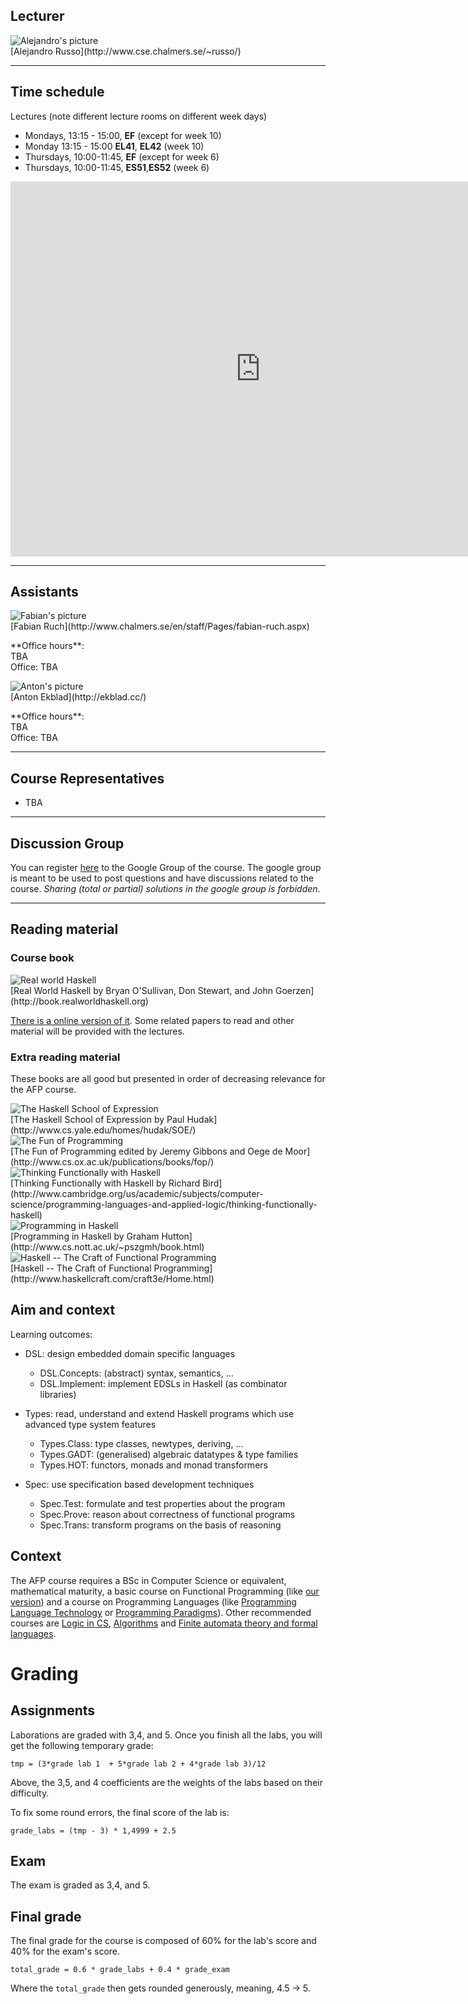 <!-- Added weird extra section, because otherwise Alejandro's does not appear -->
<!-- ## Empty -->
<!-- --- -->

## Lecturer

<div class="row">
<div class="col-md-12">
<div class="col-sm-2 col-xs-6 text-center">
	<div class="thumbnail">
		<img class="img-no-resize" src="http://www.cse.chalmers.se/~russo/_files/ale2.jpg" alt="Alejandro's picture">
		<div class="caption">
			[Alejandro Russo](http://www.cse.chalmers.se/~russo/)
		  </div>
	</div>
</div>
</div>
</div>

---

## Time schedule

Lectures (note different lecture rooms on different week days)

* Mondays, 13:15 - 15:00, **EF** (except for week 10)
* Monday 13:15 - 15:00 **EL41**, **EL42** (week 10)
* Thursdays, 10:00-11:45, **EF** (except for week 6)
* Thursdays, 10:00-11:45, **ES51**,**ES52** (week 6)

<div class="embed-responsive embed-responsive-16by9">
  <iframe class="embed-responsive-item"
  src="https://se.timeedit.net/web/chalmers/db1/public/ri1X50gQ2560YvQQ05Z6978Y0Zy6007311Y54Q085.html"
         style="border: 0" width="800" height="600" frameborder="0"
         scrolling="yes">
</iframe>
</div>

---

## Assistants


<div class="row">
<div class="col-sm-3 col-xs-6 text-center">
	<div class="thumbnail">
		<img class="img-no-resize" src="" alt="Fabian's picture">
		<div class="caption">
			[Fabian Ruch](http://www.chalmers.se/en/staff/Pages/fabian-ruch.aspx)
                        <p> **Office hours**: <br> TBA <br> Office: TBA </p>
		  </div>
	</div>
</div>


<div class="row">
<div class="col-sm-3 col-xs-6 text-center">
	<div class="thumbnail">
		<img class="img-no-resize" src="https://media.licdn.com/mpr/mpr/shrinknp_400_400/AAEAAQAAAAAAAALaAAAAJDIwZDc5MjRlLTE3ZGItNDhmMy04MjVmLTczYjY4YjNkYmJlYw.jpg" alt="Anton's picture">
		<div class="caption">
			[Anton Ekblad](http://ekblad.cc/)
                        <p> **Office hours**: <br> TBA <br> Office: TBA</p>
		  </div>
	</div>
</div>

</div>

---

## Course Representatives

* TBA

---

## Discussion Group

You can register
[here](https://groups.google.com/d/forum/afp2017)
to the Google Group of the course. The google group is meant to be used to post
questions and have discussions related to the course. *Sharing (total or
partial) solutions in the google group is forbidden*.

---

## Reading material

### Course book

<div class="col-sm-2 col-xs-6 text-center">
	<div class="thumbnail">
		<img class="img-no-resize"
                src="http://book.realworldhaskell.org/support/rwh-200.jpg"
                alt="Real world Haskell">
		<div class="caption">
			[Real World Haskell by Bryan
O'Sullivan, Don Stewart, and John Goerzen](http://book.realworldhaskell.org)
		  </div>
	</div>
</div>

[There is a online version of it](http://book.realworldhaskell.org/read/).
Some related papers to read and other
material will be provided with the lectures.

<!-- Trick to avoid wrapping around more text than it should -->
<div class="row">

</div>

### Extra reading material


These books are all good but presented in order of decreasing relevance for the
AFP course.

<div class="row">

<div class="col-sm-2 col-xs-6 text-center">
	<div class="thumbnail">
		<img class="img-no-resize"
                src="http://www.cs.yale.edu/homes/hudak/SOE/SOECover.gif"
                alt="The Haskell School of Expression">
		<div class="caption">
			[The Haskell School of Expression by Paul Hudak](http://www.cs.yale.edu/homes/hudak/SOE/)
		  </div>
	</div>
</div>

<div class="col-sm-2 col-xs-6 text-center">
	<div class="thumbnail">
		<img class="img-no-resize"
                src="http://www.cs.ox.ac.uk/publications/books/fop/fop.gif"
                alt="The Fun of Programming">
		<div class="caption">
			[The Fun of Programming edited by Jeremy Gibbons and Oege de Moor](http://www.cs.ox.ac.uk/publications/books/fop/)
		  </div>
	</div>
</div>

<div class="col-sm-2 col-xs-6 text-center">
	<div class="thumbnail">
		<img class="img-no-resize"
                src="http://assets.cambridge.org/97811074/52640/cover/9781107452640.jpg"
                alt="Thinking Functionally with Haskell">
		<div class="caption">
		[Thinking Functionally with Haskell by Richard Bird](http://www.cambridge.org/us/academic/subjects/computer-science/programming-languages-and-applied-logic/thinking-functionally-haskell)
		  </div>
	</div>
</div>


<div class="col-sm-2 col-xs-6 text-center">
	<div class="thumbnail">
		<img class="img-no-resize"
                src="http://www.cs.nott.ac.uk/~pszgmh/cover-med.jpg"
                alt="Programming in Haskell">
		<div class="caption">
			[Programming in Haskell by Graham Hutton](http://www.cs.nott.ac.uk/~pszgmh/book.html)
		  </div>
	</div>
</div>

<div class="col-sm-2 col-xs-6 text-center">
	<div class="thumbnail">
		<img class="img-no-resize"
                src="http://www.haskellcraft.com/craft3e/Home_files/shapeimage_2.png"
                alt="Haskell -- The Craft of Functional Programming">
		<div class="caption">
			[Haskell -- The Craft of Functional Programming](http://www.haskellcraft.com/craft3e/Home.html)
		  </div>
	</div>
</div>


</div>


## Aim and context

Learning outcomes:

* DSL: design embedded domain specific languages
  - DSL.Concepts: (abstract) syntax, semantics, ...
  - DSL.Implement: implement EDSLs in Haskell (as combinator libraries)

* Types: read, understand and extend Haskell programs which use advanced type system features
  - Types.Class: type classes, newtypes, deriving, ...
  - Types.GADT: (generalised) algebraic datatypes & type families
  - Types.HOT: functors, monads and monad transformers

* Spec: use specification based development techniques
  - Spec.Test: formulate and test properties about the program
  - Spec.Prove: reason about correctness of functional programs
  - Spec.Trans: transform programs on the basis of reasoning

## Context

The AFP course requires a BSc in Computer Science or equivalent, mathematical
maturity, a basic course on Functional Programming (like [our
version](https://www.student.chalmers.se/sp/course?course_id=20841)) and a
course on Programming Languages (like [Programming Language
Technology](https://www.student.chalmers.se/sp/course?course_id=20880) or
[Programming
Paradigms](https://www.student.chalmers.se/sp/course?course_id=20742)). Other
recommended courses are [Logic in
CS](https://www.student.chalmers.se/sp/course?course_id=19994),
[Algorithms](https://www.student.chalmers.se/sp/course?course_id=21111) and
[Finite automata theory and formal
languages](https://www.student.chalmers.se/sp/course?course_id=20875).

# Grading

## Assignments

Laborations are graded with 3,4, and 5.  Once you finish all the labs, you will
get the following temporary grade:

```
tmp = (3*grade lab 1  + 5*grade lab 2 + 4*grade lab 3)/12
```

Above, the 3,5, and 4 coefficients are the weights of the labs based on their
difficulty.

To fix some round errors, the final score of the lab is:

```
grade_labs = (tmp - 3) * 1,4999 + 2.5
```

## Exam

The exam is graded as 3,4, and 5.

## Final grade

The final grade for the course is composed of 60% for the lab's score and 40% for
the exam's score.

```
total_grade = 0.6 * grade_labs + 0.4 * grade_exam
```

Where the `total_grade` then gets rounded generously, meaning, 4.5 -> 5.
